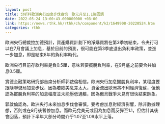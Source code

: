 ```yaml
---
layout: post
title: 分析料歐洲央行加息步伐審慎　歐元升至1.1後回調
date: 2022-05-24 13:00:43.000000000 +08:00
link: https://news.rthk.hk/rthk/ch/component/k2/1649908-20220524.htm
categories: rthk
---
```


歐洲央行總裁拉加德預計，資產購買計劃下的淨購買將在第3季初結束，令央行可以在7月會議上加息，基於目前的預測，很可能在第3季底退出負利率政策，並進一步加息，即是結束8年的負利率時代。

歐洲央行目前存款利率是負0.5厘，意味若要擺脫負利率，在9月底之前要合共加息0.5厘。

實德金融策略研究部首席分析師郭啟倫相信，歐洲央行加息擺脫負利率，某程度要跟隨聯儲局加息步伐，因為若歐美息差太大，資金流出歐洲將不利經濟復蘇，但他認為擺脫負利率的加息幅度並未能壓低通脹，因為俄烏戰爭未見有很快結束跡象。

郭啟倫認為，歐洲央行未來加息步伐會審慎，要考慮加息對經濟影響，除非數據理想，否則或在9月後暫停加息。而歐元兌美元或因為加息而反彈至1.1，但估計其後會回落，預計下半年大部分時間介乎1.07至1.09水平上落。
